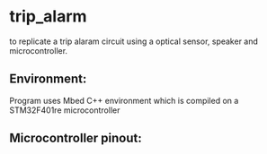 # trip_alarm
to replicate a trip alaram circuit using a optical sensor, speaker and microcontroller.

## Environment:
Program uses Mbed C++ environment which is compiled on a STM32F401re microcontroller

## Microcontroller pinout:
